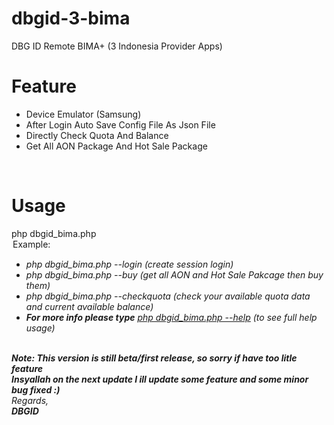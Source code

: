 # dbgid-3-bima
DBG ID Remote BIMA+ (3 Indonesia Provider Apps)

# Feature<br>
<ul>
  <li>Device Emulator (Samsung)</li>
  <li>After Login Auto Save Config File As Json File</li>
  <li>Directly Check Quota And Balance</li>
  <li>Get All AON Package And Hot Sale Package</li>
  </ul>
  <br />
  
  
  # Usage<br>
  php dbgid_bima.php <option><br>
  <b>Example:</b><br />
  <ul>
    <li><i>php dbgid_bima.php --login (create session login)</i></li>
    <li><i>php dbgid_bima.php --buy (get all AON and Hot Sale Pakcage then buy them)</i></li>
    <li><i>php dbgid_bima.php --checkquota (check your available quota data and current available balance)</li></li>
    <li><b>For more info please type</b> <u>php dbgid_bima.php --help</u> (to see full help usage)</li>
    </ul>
  <br />
  <b>Note: This version is still beta/first release, so sorry if have too litle feature<br />
    Insyallah on the next update I ill update some feature and some minor bug fixed :)</b><br />
  <i>Regards,<br />
    <b>DBGID</b></i>
  <br />
